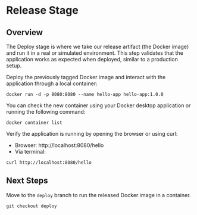 # Release Stage

## Overview
The Deploy stage is where we take our release artifact (the Docker image) and run it in a real or simulated environment. This step validates that the application works as expected when deployed, similar to a production setup.

Deploy the previously tagged Docker image and interact with the application through a local container:
```
docker run -d -p 8080:8080 --name hello-app hello-app:1.0.0
```

You can check the new container using your Docker desktop application or running the following command:
```
docker container list
```

Verify the application is running by opening the browser or using curl:
- Browser: http://localhost:8080/hello
- Via terminal:
```
curl http://localhost:8080/hello
```


## Next Steps
Move to the `deploy` branch to run the released Docker image in a container.
```
git checkout deploy
```